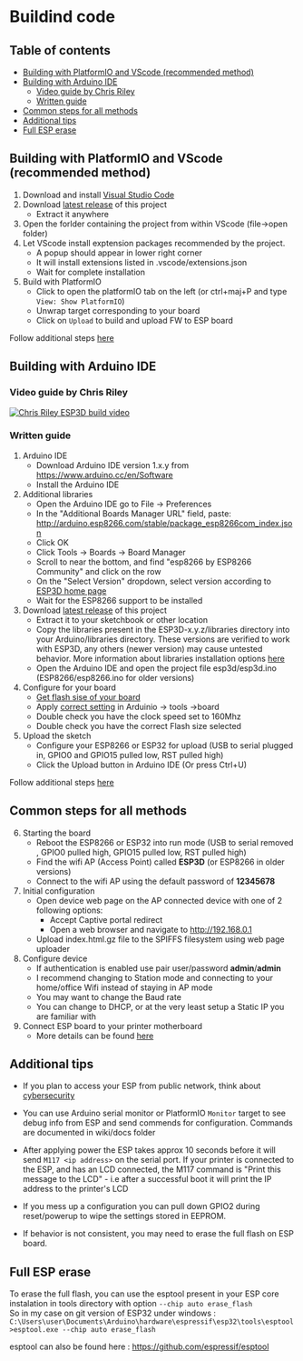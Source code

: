 # Buildind code

## Table of contents

- [Building with PlatformIO and VScode (recommended method)](#Building-with-PlatformIO-and-VScode-(recommended-method))
- [Building with Arduino IDE](#Building-with-Arduino-IDE)
  - [Video guide by Chris Riley](#Video-guide-by-Chris-Riley)
  - [Written guide](#Written-guide)
- [Common steps for all methods](#Common-steps-for-all-methods)
- [Additional tips](#Additional-tips)
- [Full ESP erase](#Full-ESP-erase)

## Building with PlatformIO and VScode (recommended method)

1. Download and install [Visual Studio Code](https://code.visualstudio.com/)
2. Download [latest release](https://github.com/luc-github/ESP3D/releases/latest) of this project
    - Extract it anywhere
3. Open the forlder containing the project from within VScode (file->open folder)
4. Let VScode install exptension packages recommended by the project. 
    - A popup should appear in lower right corner
    - It will install extensions listed in .vscode/extensions.json
    - Wait for complete installation
5. Build with PlatformIO
    - Click to open the platformIO tab on the left  (or ctrl+maj+P and type `View: Show PlatformIO`)
    - Unwrap target corresponding to your board
    - Click on `Upload` to build and upload FW to ESP board

Follow additional steps [here](#Common-steps-for-all-methods)

## Building with Arduino IDE

### Video guide by Chris Riley

[![Chris Riley ESP3D build video](https://img.youtube.com/vi/pJGBRriNc9I/0.jpg)](https://www.youtube.com/watch?v=pJGBRriNc9I)

### Written guide

1. Arduino IDE
    - Download Arduino IDE version 1.x.y from <https://www.arduino.cc/en/Software>
    - Install the Arduino IDE
2. Additional libraries
    - Open the Arduino IDE go to File -> Preferences
    - In the "Additional Boards Manager URL" field, paste: <http://arduino.esp8266.com/stable/package_esp8266com_index.json>
    - Click OK
    - Click Tools -> Boards -> Board Manager
    - Scroll to near the bottom, and find "esp8266 by ESP8266 Community" and click on the row
    - On the "Select Version" dropdown, select version according to [ESP3D home page](https://github.com/luc-github/ESP3D)
    - Wait for the ESP8266 support to be installed
3. Download [latest release](https://github.com/luc-github/ESP3D/releases/latest) of this project
    - Extract it to your sketchbook or other location
    - Copy the libraries present in the ESP3D-x.y.z/libraries directory into your Arduino/libraries directory. These versions are verified to work with ESP3D, any others (newer version) may cause untested behavior. More information about libraries installation options [here](https://docs.arduino.cc/software/ide-v1/tutorials/installing-libraries)
    - Open the Arduino IDE and open the project file esp3d/esp3d.ino (ESP8266/esp8266.ino for older versions)
4. Configure for your board
    - [Get flash sise of your board](https://github.com/luc-github/ESP8266/wiki/Flash-Size#figuring-out-the-flash-size)
    - Apply [correct setting](https://github.com/luc-github/ESP8266/wiki/Flash-Size) in Arduinio -> tools ->board
    - Double check you have the clock speed set to 160Mhz
    - Double check you have the correct Flash size selected
5. Upload the sketch
    - Configure your ESP8266 or ESP32 for upload (USB to serial plugged in, GPIO0 and GPIO15 pulled low, RST pulled high)
    - Click the Upload button in Arduino IDE (Or press Ctrl+U)

Follow additional steps [here](#Common-steps-for-all-methods)

## Common steps for all methods

6. Starting the board
    - Reboot the ESP8266 or ESP32 into run mode (USB to serial removed , GPIO0 pulled high,  GPIO15 pulled low, RST pulled high)
    - Find the wifi AP (Access Point) called **ESP3D** (or ESP8266 in older versions)
    - Connect to the wifi AP using the default password of **12345678**
7. Initial configuration
    - Open device web page on the AP connected device with one of 2 following options:
        - Accept Captive portal redirect
        - Open a web browser and navigate to <http://192.168.0.1>
    - Upload index.html.gz file to the SPIFFS filesystem using web page uploader
8. Configure device
    - If authentication is enabled use pair user/password **admin**/**admin**
    - I recommend changing to Station mode and connecting to your home/office Wifi instead of staying in AP mode
    - You may want to change the Baud rate
    - You can change to DHCP, or at the very least setup a Static IP you are familiar with
9. Connect ESP board to your printer motherboard
    - More details can be found [here](https://github.com/luc-github/ESP3D/wiki/Hardware-connection)

## Additional tips

- If you plan to access your ESP from public network, think about [cybersecurity](https://github.com/luc-github/ESP8266/wiki/Cybersecurity-concerns)

- You can use Arduino serial monitor or PlatformIO `Monitor` target to see debug info from ESP and send commends for configuration. Commands are documented in wiki/docs folder

- After applying power the ESP takes approx 10 seconds before it will send `M117 <ip address>` on the serial port. If your printer is connected to the ESP, and has an LCD connected, the M117 command is "Print this message to the LCD" - i.e after a successful boot it will print the IP address to the printer's LCD

- If you mess up a configuration you can pull down GPIO2 during reset/powerup to wipe the settings stored in EEPROM.

- If behavior is not consistent, you may need to erase the full flash on ESP board.

## Full ESP erase

To erase the full flash, you can use the esptool present in your ESP core instalation in tools directory with option `--chip auto erase_flash`  
So in my case on git version of ESP32 under windows :  
`C:\Users\user\Documents\Arduino\hardware\espressif\esp32\tools\esptool>esptool.exe --chip auto erase_flash`

esptool can also be found here : <https://github.com/espressif/esptool>
